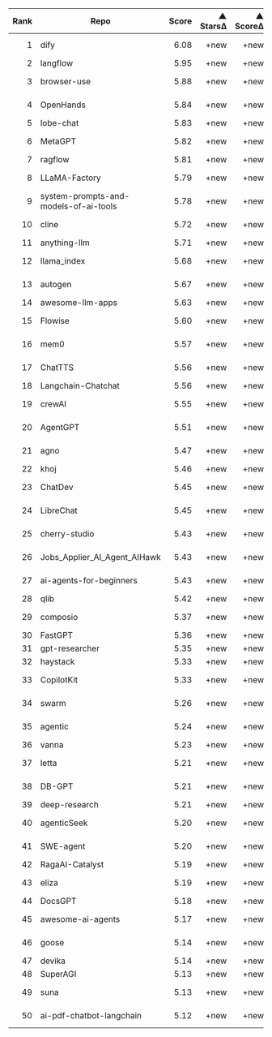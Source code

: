 | Rank | Repo | Score | ▲ StarsΔ | ▲ ScoreΔ | Category |
|-----:|------|------:|-------:|--------:|----------|
| 1 | dify | 6.08 | +new | +new | General-purpose |
| 2 | langflow | 5.95 | +new | +new | DevTools |
| 3 | browser-use | 5.88 | +new | +new | General-purpose |
| 4 | OpenHands | 5.84 | +new | +new | General-purpose |
| 5 | lobe-chat | 5.83 | +new | +new | RAG-centric |
| 6 | MetaGPT | 5.82 | +new | +new | Multi-Agent Coordination |
| 7 | ragflow | 5.81 | +new | +new | RAG-centric |
| 8 | LLaMA-Factory | 5.79 | +new | +new | General-purpose |
| 9 | system-prompts-and-models-of-ai-tools | 5.78 | +new | +new | DevTools |
| 10 | cline | 5.72 | +new | +new | General-purpose |
| 11 | anything-llm | 5.71 | +new | +new | RAG-centric |
| 12 | llama_index | 5.68 | +new | +new | General-purpose |
| 13 | autogen | 5.67 | +new | +new | General-purpose |
| 14 | awesome-llm-apps | 5.63 | +new | +new | RAG-centric |
| 15 | Flowise | 5.60 | +new | +new | General-purpose |
| 16 | mem0 | 5.57 | +new | +new | General-purpose |
| 17 | ChatTTS | 5.56 | +new | +new | General-purpose |
| 18 | Langchain-Chatchat | 5.56 | +new | +new | RAG-centric |
| 19 | crewAI | 5.55 | +new | +new | Multi-Agent Coordination |
| 20 | AgentGPT | 5.51 | +new | +new | General-purpose |
| 21 | agno | 5.47 | +new | +new | Multi-Agent Coordination |
| 22 | khoj | 5.46 | +new | +new | Experimental |
| 23 | ChatDev | 5.45 | +new | +new | Multi-Agent Coordination |
| 24 | LibreChat | 5.45 | +new | +new | General-purpose |
| 25 | cherry-studio | 5.43 | +new | +new | General-purpose |
| 26 | Jobs_Applier_AI_Agent_AIHawk | 5.43 | +new | +new | General-purpose |
| 27 | ai-agents-for-beginners | 5.43 | +new | +new | General-purpose |
| 28 | qlib | 5.42 | +new | +new | Experimental |
| 29 | composio | 5.37 | +new | +new | General-purpose |
| 30 | FastGPT | 5.36 | +new | +new | RAG-centric |
| 31 | gpt-researcher | 5.35 | +new | +new | Experimental |
| 32 | haystack | 5.33 | +new | +new | RAG-centric |
| 33 | CopilotKit | 5.33 | +new | +new | General-purpose |
| 34 | swarm | 5.26 | +new | +new | Multi-Agent Coordination |
| 35 | agentic | 5.24 | +new | +new | General-purpose |
| 36 | vanna | 5.23 | +new | +new | RAG-centric |
| 37 | letta | 5.21 | +new | +new | General-purpose |
| 38 | DB-GPT | 5.21 | +new | +new | General-purpose |
| 39 | deep-research | 5.21 | +new | +new | Experimental |
| 40 | agenticSeek | 5.20 | +new | +new | General-purpose |
| 41 | SWE-agent | 5.20 | +new | +new | General-purpose |
| 42 | RagaAI-Catalyst | 5.19 | +new | +new | RAG-centric |
| 43 | eliza | 5.19 | +new | +new | General-purpose |
| 44 | DocsGPT | 5.18 | +new | +new | DevTools |
| 45 | awesome-ai-agents | 5.17 | +new | +new | General-purpose |
| 46 | goose | 5.14 | +new | +new | General-purpose |
| 47 | devika | 5.14 | +new | +new | Experimental |
| 48 | SuperAGI | 5.13 | +new | +new | RAG-centric |
| 49 | suna | 5.13 | +new | +new | General-purpose |
| 50 | ai-pdf-chatbot-langchain | 5.12 | +new | +new | General-purpose |
